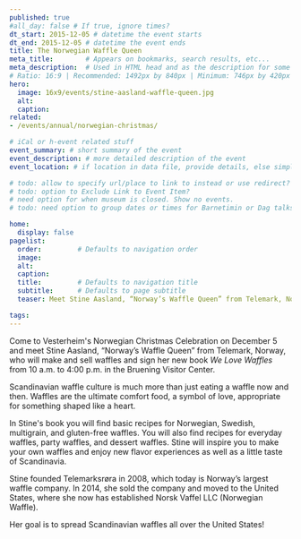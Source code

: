 ```yaml
---
published: true
#all_day: false # If true, ignore times?
dt_start: 2015-12-05 # datetime the event starts
dt_end: 2015-12-05 # datetime the event ends
title: The Norwegian Waffle Queen 
meta_title:        # Appears on bookmarks, search results, etc...
meta_description:  # Used in HTML head and as the description for some search engines
# Ratio: 16:9 | Recommended: 1492px by 840px | Minimum: 746px by 420px
hero:
  image: 16x9/events/stine-aasland-waffle-queen.jpg 
  alt: 
  caption:
related:
- /events/annual/norwegian-christmas/

# iCal or h-event related stuff
event_summary: # short summary of the event
event_description: # more detailed description of the event
event_location: # if location in data file, provide details, else simply this.

# todo: allow to specify url/place to link to instead or use redirect? Thinking for special exihibits or regular events
# todo: option to Exclude Link to Event Item?
# need option for when museum is closed. Show no events.
# todo: need option to group dates or times for Barnetimin or Dag talks during Nordic Fest?

home:
  display: false
pagelist:
  order:         # Defaults to navigation order
  image: 
  alt:
  caption: 
  title:         # Defaults to navigation title
  subtitle:      # Defaults to page subtitle
  teaser: Meet Stine Aasland, “Norway’s Waffle Queen” from Telemark, Norway, who will make and sell waffles and sign her new book _We Love Waffles,_ during the Norwegian Christmas Celebration on Dec. 5.

tags:   
---
```

Come to Vesterheim's Norwegian Christmas Celebration on December 5 and meet Stine Aasland, “Norway’s Waffle Queen” from Telemark, Norway, who will make and sell waffles and sign her new book _We Love Waffles_ from 10 a.m. to 4:00 p.m. in the Bruening Visitor Center.

Scandinavian waffle culture is much more than just eating a waffle now and then. Waffles are the ultimate comfort food, a symbol of love, appropriate for something shaped like a heart. 

In Stine's book you will find basic recipes for Norwegian, Swedish, multigrain, and gluten-free waffles. You will also find recipes for everyday waffles, party waffles, and dessert waffles. Stine will inspire you to make your own waffles and enjoy new flavor experiences as well as a little taste of Scandinavia. 

Stine founded Telemarksrøra in 2008, which today is Norway’s largest waffle company.  In 2014, she sold the company and moved to the United States, where she now has established Norsk Vaffel LLC (Norwegian Waffle). 

Her goal is to spread Scandinavian waffles all over the United States!